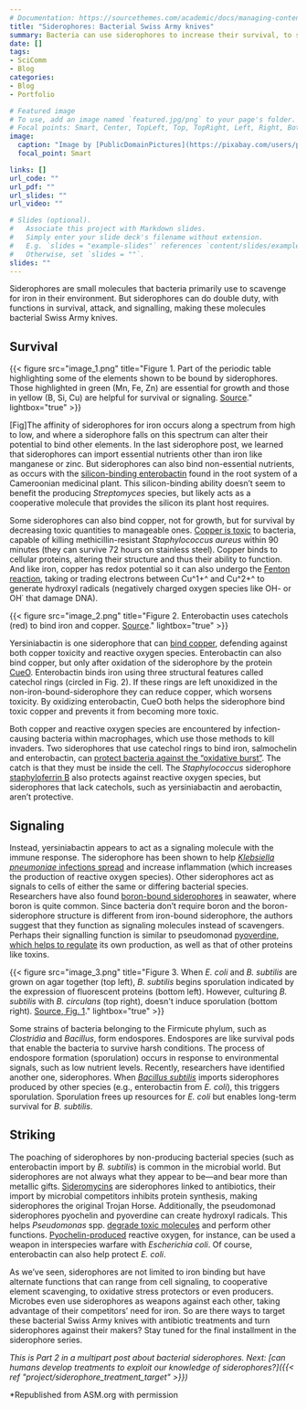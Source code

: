 ```yaml
---
# Documentation: https://sourcethemes.com/academic/docs/managing-content/
title: "Siderophores: Bacterial Swiss Army knives"
summary: Bacteria can use siderophores to increase their survival, to signal with other cells, and strike against other species.
date: []
tags: 
- SciComm
- Blog
categories:
- Blog
- Portfolio

# Featured image
# To use, add an image named `featured.jpg/png` to your page's folder.
# Focal points: Smart, Center, TopLeft, Top, TopRight, Left, Right, BottomLeft, Bottom, BottomRight.
image:
  caption: "Image by [PublicDomainPictures](https://pixabay.com/users/publicdomainpictures-14/?utm_source=link-attribution&amp;utm_medium=referral&amp;utm_campaign=image&amp;utm_content=2186) from [Pixabay](https://pixabay.com/?utm_source=link-attribution&amp;utm_medium=referral&amp;utm_campaign=image&amp;utm_content=2186)"
  focal_point: Smart

links: []
url_code: ""
url_pdf: ""
url_slides: ""
url_video: ""

# Slides (optional).
#   Associate this project with Markdown slides.
#   Simply enter your slide deck's filename without extension.
#   E.g. `slides = "example-slides"` references `content/slides/example-slides.md`.
#   Otherwise, set `slides = ""`.
slides: ""
---
```


Siderophores are small molecules that bacteria primarily use to scavenge for iron in their environment. But siderophores can do double duty, with functions in survival, attack, and signalling, making these molecules bacterial Swiss Army knives. 

## Survival

{{< figure src="image_1.png" title="Figure 1. Part of the periodic table highlighting some of the elements shown to be bound by siderophores. Those highlighted in green (Mn, Fe, Zn) are essential for growth and those in yellow (B, Si, Cu) are helpful for survival or signaling. [Source](https://commons.wikimedia.org/wiki/File%3APeriodic-table.jpg)." lightbox="true" >}}

[Fig]The affinity of siderophores for iron occurs along a spectrum from high to low, and where a siderophore falls on this spectrum can alter their potential to bind other elements. In the last siderophore post, we learned that siderophores can import essential nutrients other than iron like manganese or zinc. But siderophores can also bind non-essential nutrients, as occurs with the [silicon-binding enterobactin](http://www.dx.doi.org/10.1039/c3cc44437f) found in the root system of a Cameroonian medicinal plant. This silicon-binding ability doesn’t seem to benefit the producing _Streptomyces_ species, but likely acts as a cooperative molecule that provides the silicon its plant host requires. 

Some siderophores can also bind copper, not for growth, but for survival by decreasing toxic quantities to manageable ones. [Copper is toxic](http://www.dx.doi.org/10.1074/jbc.R111.316406) to bacteria, capable of killing methicillin-resistant _Staphylococcus aureus_ within 90 minutes (they can survive 72 hours on stainless steel). Copper binds to cellular proteins, altering their structure and thus their ability to function. And like iron, copper has redox potential so it can also undergo the [Fenton reaction](https://www.ncbi.nlm.nih.gov/pubmed/8597169), taking or trading electrons between Cu^1+^ and Cu^2+^ to generate hydroxyl radicals (negatively charged oxygen species like OH- or OH˙ that damage DNA).

{{< figure src="image_2.png" title="Figure 2. Enterobactin uses catechols (red) to bind iron and copper. [Source](https://en.wikipedia.org/wiki/Enterobactin#/media/File:Enterobactin.svg)." lightbox="true" >}}

Yersiniabactin is one siderophore that can [bind copper](http://www.jbc.org/content/290/31/18967.full.pdf), defending against both copper toxicity and reactive oxygen species. Enterobactin can also bind copper, but only after oxidation of the siderophore by the protein [CueO](https://jb.asm.org/content/186/17/5826.short). Enterobactin binds iron using three structural features called catechol rings (circled in Fig. 2). If these rings are left unoxidized in the non-iron-bound-siderophore they can reduce copper, which worsens toxicity. By oxidizing enterobactin, CueO both helps the siderophore bind toxic copper and prevents it from becoming more toxic. 

Both copper and reactive oxygen species are encountered by infection-causing bacteria within macrophages, which use those methods to kill invaders. Two siderophores that use catechol rings to bind iron, salmochelin and enterobactin, can [protect bacteria against the “oxidative burst”](http://www.dx.doi.org/10.1042/BJ20121771). The catch is that they must be inside the cell. The _Staphylococcus_ siderophore [staphyloferrin B](http://www.dx.doi.org/10.1007/s00284-014-0567-y) also protects against reactive oxygen species, but siderophores that lack catechols, such as yersiniabactin and aerobactin, aren’t protective. 

## Signaling

Instead, yersiniabactin appears to act as a signaling molecule with the immune response. The siderophore has been shown to help [_Klebsiella pneumoniae_ infections spread](http://www.dx.doi.org/10.1128/mBio.01397-16) and increase inflammation (which increases the production of reactive oxygen species). Other siderophores act as signals to cells of either the same or differing bacterial species. Researchers have also found [boron-bound siderophores](http://www.dx.doi.org/10.1021/ja073788v) in seawater, where boron is quite common. Since bacteria don’t require boron and the boron-siderophore structure is different from iron-bound siderophore, the authors suggest that they function as signaling molecules instead of scavengers. Perhaps their signalling function is similar to pseudomonad [pyoverdine, which helps to regulate](http://www.dx.doi.org/10.1073/pnas.092016999) its own production, as well as that of other proteins like toxins.

{{< figure src="image_3.png" title="Figure 3. When _E. coli_ and _B. subtilis_ are grown on agar together (top left), _B. subtilis_ begins sporulation indicated by the expression of fluorescent proteins (bottom left). However, culturing _B. subtilis_ with _B. circulans_ (top right), doesn't induce sporulation (bottom right). [Source, Fig. 1](http://aem.asm.org/content/83/10/e03293-16/F1.expansion.html)." lightbox="true" >}}

Some strains of bacteria belonging to the Firmicute phylum, such as _Clostridia_ and _Bacillus_, form endospores. Endospores are like survival pods that enable the bacteria to survive harsh conditions. The process of endospore formation (sporulation) occurs in response to environmental signals, such as low nutrient levels. Recently, researchers have identified another one, siderophores. When [_Bacillus subtilis_](http://www.dx.doi.org/10.1128/AEM.03293-16) imports siderophores produced by other species (e.g., enterobactin from _E. coli_), this triggers sporulation. Sporulation frees up resources for _E. coli_ but enables long-term survival for _B. subtilis_.

## Striking

The poaching of siderophores by non-producing bacterial species (such as enterobactin import by _B. subtilis_) is common in the microbial world. But siderophores are not always what they appear to be—and bear more than metallic gifts. [Sideromycins](https://pubs.rsc.org/en/content/articlelanding/2015/DT/C4DT03559C) are siderophores linked to antibiotics, their import by microbial competitors inhibits protein synthesis, making siderophores the original Trojan Horse. Additionally, the pseudomonad siderophores pyochelin and pyoverdine can create hydroxyl radicals. This helps _Pseudomonas_ spp. [degrade toxic molecules](http://www.dx.doi.org/10.2217/17460913.2.4.387) and perform other functions. [Pyochelin-produced](https://doi.org/10.1371/journal.pone.0046754) reactive oxygen, for instance, can be used a weapon in interspecies warfare with _Escherichia coli_. Of course, enterobactin can also help protect _E. coli_. 	

As we’ve seen, siderophores are not limited to iron binding but have alternate functions that can range from cell signaling, to cooperative element scavenging, to oxidative stress protectors or even producers. Microbes even use siderophores as weapons against each other, taking advantage of their competitors’ need for iron. So are there ways to target these bacterial Swiss Army knives with antibiotic treatments and turn siderophores against their makers? Stay tuned for the final installment in the siderophore series.

_This is Part 2 in a multipart post about bacterial siderophores. Next: [can humans develop treatments to exploit our knowledge of siderophores?]({{< ref "project/siderophore_treatment_target" >}})_

*Republished from ASM.org with permission